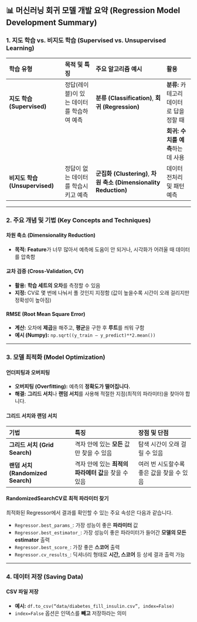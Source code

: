 

## 📊 머신러닝 회귀 모델 개발 요약 (Regression Model Development Summary)

### 1. 지도 학습 vs. 비지도 학습 (Supervised vs. Unsupervised Learning)

| 학습 유형 | 목적 및 특징 | 주요 알고리즘 예시 | 활용 |
| :--- | :--- | :--- | :--- |
| **지도 학습 (Supervised)** | 정답(레이블)이 있는 데이터를 학습하여 예측 | **분류 (Classification)**, **회귀 (Regression)** | **분류:** 카테고리 데이터로 답을 정할 때 |
| | | | **회귀:** **수치를 예측**하는 데 사용 |
| **비지도 학습 (Unsupervised)** | 정답이 없는 데이터를 학습시키고 예측 | **군집화 (Clustering)**, **차원 축소 (Dimensionality Reduction)** | 데이터 전처리 및 패턴 예측 |

---

### 2. 주요 개념 및 기법 (Key Concepts and Techniques)

#### **차원 축소 (Dimensionality Reduction)**

* **목적:** **Feature**가 너무 많아서 예측에 도움이 안 되거나, 시각화가 어려울 때 데이터를 압축함

#### **교차 검증 (Cross-Validation, CV)**

* **활용:** **학습 세트의 오차**를 측정할 수 있음
* **지정:** $\text{CV}$로 몇 번에 나눠서 풀 것인지 지정함 (값이 높을수록 시간이 오래 걸리지만 정확성이 높아짐)

#### **RMSE (Root Mean Square Error)**

* **계산:** 오차에 **제곱**을 해주고, **평균**을 구한 후 **루트**를 씌워 구함
* **예시 (Numpy):** `np.sqrt((y_train – y_predict)**2.mean())`

---

### 3. 모델 최적화 (Model Optimization)

#### **언더피팅과 오버피팅**

* **오버피팅 (Overfitting):** 예측의 **정확도가 떨어집니다.**
* **해결:** **그리드 서치**나 **랜덤 서치**를 사용해 적절한 지점(최적의 파라미터)을 찾아야 합니다.

#### **그리드 서치와 랜덤 서치**

| 기법 | 특징 | 장점 및 단점 |
| :--- | :--- | :--- |
| **그리드 서치 (Grid Search)** | 격자 안에 있는 **모든** 값만 찾을 수 있음 | 탐색 시간이 오래 걸릴 수 있음 |
| **랜덤 서치 (Randomized Search)** | 격자 안에 있는 **최적의 파라메터 값**을 찾을 수 있음 | 여러 번 시도할수록 좋은 값을 찾을 수 있음 |

#### **RandomizedSearchCV로 최적 파라미터 찾기**

최적화된 $\text{Regressor}$에서 결과를 확인할 수 있는 주요 속성은 다음과 같습니다.

* `Regressor.best_params_`: 가장 성능이 좋은 **파라미터** 값
* `Regressor.best_estimator_`: 가장 성능이 좋은 파라미터가 들어간 **모델의 모든 estimator** 출력
* `Regressor.best_score_`: 가장 좋은 **스코어** 출력
* `Regressor.cv_results_`: 딕셔너리 형태로 **시간, 스코어** 등 상세 결과 출력 가능

---

### 4. 데이터 저장 (Saving Data)

#### **CSV 파일 저장**

* **예시:** `df.to_csv(“data/diabetes_fill_insulin.csv”, index=False)`
* `index=False` 옵션은 인덱스를 **빼고** 저장하라는 의미
